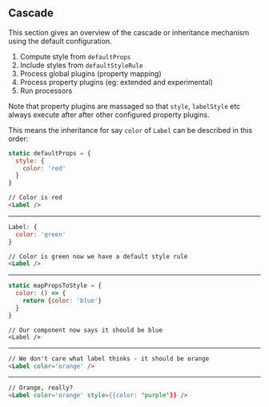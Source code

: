 ## Cascade

This section gives an overview of the cascade or inheritance mechanism using the default configuration.

1. Compute style from `defaultProps`
2. Include styles from `defaultStyleRule`
3. Process global plugins (property mapping)
4. Process property plugins (eg: extended and experimental)
5. Run processors

Note that property plugins are massaged so that `style`, `labelStyle` etc always execute after after other configured property plugins.

This means the inheritance for say `color` of `Label` can be described in this order:

```javascript
static defaultProps = {
  style: {
    color: 'red'
  }
}
```

```html
// Color is red
<Label />
```

---

```javascript
Label: {
  color: 'green'
}
```

```html
// Color is green now we have a default style rule
<Label />
```

---

```javascript
static mapPropsToStyle = {
  color: () => {
    return {color: 'blue'}
  }
}
```

```
// Our component now says it should be blue
<Label />
```

---

```html
// We don't care what label thinks - it should be orange
<Label color='orange' />
```

---

```html
// Orange, really?
<Label color='orange' style={{color: 'purple'}} />
```
